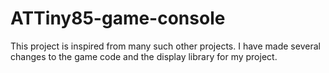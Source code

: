 # ATTiny85-game-console

This project is inspired from many such other projects.
I have made several changes to the game code and the display library for my project.
